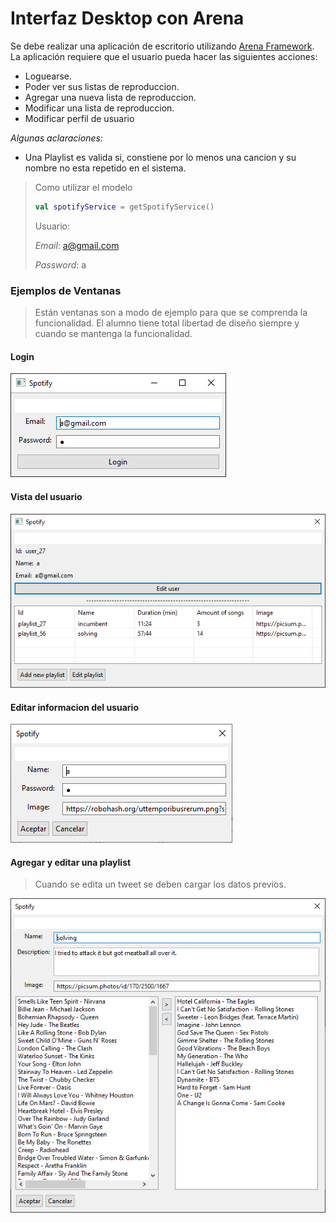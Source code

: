 # Interfaz Desktop con Arena

Se debe realizar una aplicación de escritorio utilizando [Arena Framework](http://arena.uqbar-project.org/).
La aplicación requiere que el usuario pueda hacer las siguientes acciones:
* Loguearse.
* Poder ver sus listas de reproduccion.
* Agregar una nueva lista de reproduccion.
* Modificar una lista de reproduccion.
* Modificar perfil de usuario

_Algunas aclaraciones:_
- Una Playlist es valida si, constiene por lo menos una cancion y su nombre no esta repetido en el sistema.

> Como utilizar el modelo
>
> ```kotlin
> val spotifyService = getSpotifyService()
> ```
>
> Usuario:
>
> *Email*: a@gmail.com
>
> *Password*: a



### Ejemplos de Ventanas

> Están ventanas son a modo de ejemplo para que se comprenda la funcionalidad.
> El alumno tiene total libertad de diseño siempre y cuando se mantenga la funcionalidad.

#### Login

![Login](img/login.png)

#### Vista del usuario

![User List](img/user.png)

#### Editar informacion del usuario

![Edit User](img/editUser.png)

#### Agregar y editar una playlist

> Cuando se edita un tweet se deben cargar los datos previos.

![Agregar o editar un Tweet](img/addOrEdit.png)
